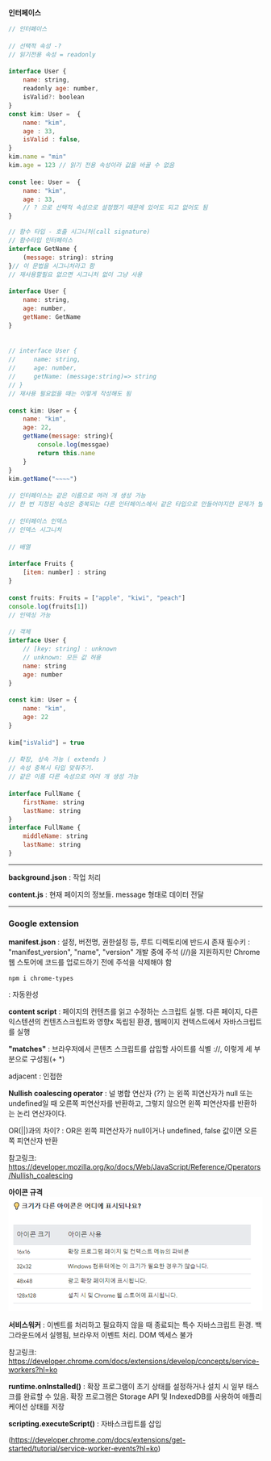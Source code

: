 **인터페이스**

```javascript
// 인터페이스

// 선택적 속성 -?
// 읽기전용 속성 = readonly

interface User {
    name: string,
    readonly age: number,
    isValid?: boolean
}
const kim: User =  {
    name: "kim",
    age : 33,
    isValid : false,
}
kim.name = "min"
kim.age = 123 // 읽기 전용 속성이라 값을 바꿀 수 없음

const lee: User =  {
    name: "kim",
    age : 33,
    // ? 으로 선택적 속성으로 설정했기 때문에 있어도 되고 없어도 됨
}

```

```javascript
// 함수 타입 - 호출 시그니처(call signature)
// 함수타입 인터페이스
interface GetName {
    (message: string): string
}// 이 문법을 시그니처라고 함
// 재사용할필요 없으면 시그니처 없이 그냥 사용

interface User {
    name: string,
    age: number,
    getName: GetName
}


// interface User {
//     name: string,
//     age: number,
//     getName: (message:string)=> string
// }
// 재사용 필요없을 때는 이렇게 작성해도 됨

const kim: User = {
    name: "kim",
    age: 22,
    getName(message: string){
        console.log(messgae)
        return this.name
    }
}
kim.getName("~~~~")

// 인터페이스는 같은 이름으로 여러 개 생성 가능
// 한 번 지정된 속성은 중복되는 다른 인터페이스에서 같은 타입으로 만들어야지만 문제가 발생하지 않음.

// 인터페이스 인덱스
// 인덱스 시그니처

// 배열

interface Fruits {
    [item: number] : string
}

const fruits: Fruits = ["apple", "kiwi", "peach"]
console.log(fruits[1])
// 인덱싱 가능

// 객체
interface User {
    // [key: string] : unknown
    // unknown: 모든 값 허용
    name: string
    age: number
}

const kim: User = {
    name: "kim",
    age: 22
}

kim["isValid"] = true

// 확장, 상속 가능 ( extends )
// 속성 중복시 타입 맞춰주기.
// 같은 이름 다른 속성으로 여러 개 생성 가능

interface FullName {
    firstName: string
    lastName: string
}
interface FullName {
    middleName: string
    lastName: string
}

```

---




**background.json**
: 작업 처리


**content.js**
: 현재 페이지의 정보들.
message 형태로 데이터 전달

---
### Google extension

**manifest.json**
: 설정, 버전명, 권한설정 등, 루트 디렉토리에 반드시 존재
필수키 : "manifest_version", "name", "version"
개발 중에 주석 (//)을 지원하지만 Chrome 웹 스토어에 코드를 업로드하기 전에 주석을 삭제해야 함

```
npm i chrome-types
```
: 자동완성

**content script**
: 페이지의 컨텐츠를 읽고 수정하는 스크립트 실행. 다른 페이지, 다른 익스텐션의 컨텐츠스크립트와 영향x 독립된 환경, 웹페이지 컨텍스트에서 자바스크립트를 실행

**"matches"**
: 브라우저에서 콘텐츠 스크립트를 삽입할 사이트를 식별
<scheme>://<host><path>, 이렇게 세 부분으로 구성됨(+ *)

adjacent : 인접한

**Nullish coalescing operator**
: 널 병합 연산자 (??) 는 왼쪽 피연산자가 null 또는 undefined일 때 오른쪽 피연산자를 반환하고, 그렇지 않으면 왼쪽 피연산자를 반환하는 논리 연산자이다.

OR(||)과의 차이?
: OR은 왼쪽 피연산자가 null이거나 undefined, false 값이면 오른쪽 피연산자 반환

참고링크: https://developer.mozilla.org/ko/docs/Web/JavaScript/Reference/Operators/Nullish_coalescing


**아이콘 규격**
![Alt text](image-3.png)

**서비스워커**
: 이벤트를 처리하고 필요하지 않을 때 종료되는 특수 자바스크립트 환경.
백그라운드에서 실행됨, 브라우저 이벤트 처리. DOM 엑세스 불가


참고링크: https://developer.chrome.com/docs/extensions/develop/concepts/service-workers?hl=ko

**runtime.onInstalled()**
: 확장 프로그램이 초기 상태를 설정하거나 설치 시 일부 태스크를 완료할 수 있음. 확장 프로그램은 Storage API 및 IndexedDB를 사용하여 애플리케이션 상태를 저장

**scripting.executeScript()**
: 자바스크립트를 삽입

(https://developer.chrome.com/docs/extensions/get-started/tutorial/service-worker-events?hl=ko)

